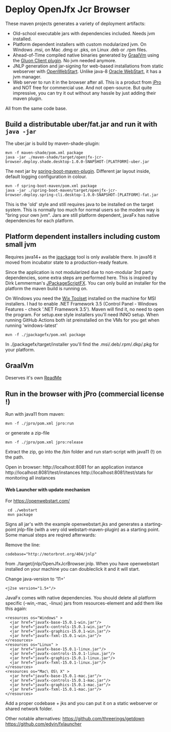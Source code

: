 # Deploy OpenJfx Jcr Browser
These maven projects  generates a variety of deployment artifacts:

- Old-school executable jars with dependencies included. Needs jvm installed.
- Platform dependent installers with custom modularized jvm. On Windows .msi, on Mac .dmg or .pks, on Linux .deb or .rpm files.
- Ahead-of-Time compiled native binaries generated by [GraalVm](https://www.graalvm.org/) using the [Gluon Client plugin](https://github.com/gluonhq/client-maven-plugin). No jvm needed anymore. 
- JNLP generation and jar-signing for web-based installations from static webserver with [OpenWebStart](https://openwebstart.com/). Unlike java-8 [Oracle WebStart](https://en.wikipedia.org/wiki/Java_Web_Start), it has a jvm manager.
- Web server to run it in the browser after all. This is a product from [jPro](https://www.jpro.one) and NOT free for commercial use. And not open-source. But quite impressive, you can try it out without any hassle by just adding their maven plugin.
 
 All from the same code base.
 
## Build a distributable uber/fat.jar and run it with `java -jar`

The uber.jar is build by maven-shade-plugin:

    mvn -f maven-shade/pom.xml package
    java -jar ./maven-shade/target/openjfx-jcr-browser.deploy.shade.desktop-1.0.0-SNAPSHOT-[PLATFORM]-uber.jar

The next jar by [spring-boot-maven-plugin](https://docs.spring.io/spring-boot/docs/current/reference/html/executable-jar.html). Different jar layout inside, default logging configuration in colour.

    mvn -f spring-boot-maven/pom.xml package
    java -jar ./spring-boot-maven/target/openjfx-jcr-browser.deploy.spring-cli.desktop-1.0.0-SNAPSHOT-[PLATFORM]-fat.jar

 
This is the 'old' style and still requires java to be installed on the target system. This is normally too much for normal users so the modern way is "bring your own jvm".
Jars are still platform dependent, javaFx has native dependencies for each platform.


##  Platform dependent installers including custom small jvm

Requires java14+ as the [jpackage](https://openjdk.java.net/jeps/392) tool is only available there.
In java16 it moved from incubator state to a production-ready feature.

Since the application is not modularized due to non-modular 3rd party dependencies, some extra steps are performed here. This is inspired by Dirk Lemmerman's [JPackageScriptFX](https://github.com/dlemmermann/JPackageScriptFX). You can only build an installer for the platform the maven build is running on.

On Windows you need the [Wix Toolset](https://wixtoolset.org) installed on the machine for MSI installers. I had to enable .NET Framework 3.5 (Control Panel - Windows Features - check '.NET Framework 3.5'). Maven will find it, no need to open the program.
For setup.exe style installers you'll need INNO setup. When running GitHub Actions both ist preinstalled on the VMs for you get when running 'windows-latest' 

    mvn -f ./jpackagefx/pom.xml package
    
In ./jpackagefx/target/installer you'll find the .msi/.deb/.rpm/.dkp/.pkg for your platform.


## GraalVm

Deserves it's own [ReadMe](./graalvm/ReadMe.md)


## Run in the browser with jPro (commercial license !)

Run with java11 from maven:

    mvn -f ./jpro/pom.xml jpro:run
    
or generate a zip-file  

    mvn -f ./jpro/pom.xml jpro:release

Extract the zip, go into the /bin folder and run start-script with java11 (!) on the path.

Open in browser: 
http://localhost:8081 for an application instance
http://localhost:8081/test/instances http://localhost:8081/test/stats for monitoring all instances


#### Web Launcher with update mechanism

For https://openwebstart.com/

     cd ./webstart
     mvn package
     
Signs all jar's with the example openwebstart.jks and generates a starting-point jnlp-file (with a very old webstart-maven-plugin) as a starting point.
Some manual steps are reqired afterwards:

Remove the line:

    codebase="http://motorbrot.org/404/jnlp"

from ./target/jnlp/OpenJfxJcrBrowser.jnlp. When you have openwebstart installed on your machine you can doubleclick it and it will start.

Change java-version to '11+'

    <j2se version="1.5+"/>


JavaFx comes with native dependencies.
You should delete all platform specific (-win,-mac, -linux) jars from resources-element and add them like this again:

    <resources os="Windows" >
      <jar href="javafx-base-15.0.1-win.jar"/>
      <jar href="javafx-controls-15.0.1-win.jar"/>
      <jar href="javafx-graphics-15.0.1-win.jar"/>
      <jar href="javafx-fxml-15.0.1-win.jar"/>
    </resources>
    <resources os="Linux" >
      <jar href="javafx-base-15.0.1-linux.jar"/>
      <jar href="javafx-controls-15.0.1-linux.jar"/>
      <jar href="javafx-graphics-15.0.1-linux.jar"/>
      <jar href="javafx-fxml-15.0.1-linux.jar"/>
    </resources>
    <resources os="Mac\ OS\ X" >
      <jar href="javafx-base-15.0.1-mac.jar"/>
      <jar href="javafx-controls-15.0.1-mac.jar"/>
      <jar href="javafx-graphics-15.0.1-mac.jar"/>
      <jar href="javafx-fxml-15.0.1-mac.jar"/>
    </resources>

Add a proper codebase + jks and you can put it on a static webserver or shared network folder.


Other notable alternatives:
https://github.com/threerings/getdown
https://github.com/edvin/fxlauncher
